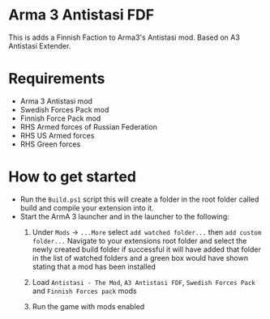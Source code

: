 # Arma 3 Antistasi FDF
This is adds a Finnish Faction to Arma3's Antistasi mod. Based on A3 Antistasi Extender.

# Requirements
  - Arma 3 Antistasi mod
  - Swedish Forces Pack mod
  - Finnish Force Pack mod
  - RHS Armed forces of Russian Federation
  - RHS US Armed forces
  - RHS Green forces
     
# How to get started
- Run the `Build.ps1` script this will create a folder in the root folder called build and compile your extension into it.
- Start the ArmA 3 launcher and in the launcher to the following:
  1) Under `Mods` -> `...More` select `add watched folder...` then `add custom folder...`
      Navigate to your extensions root folder and select the newly created build folder
      if successful it will have added that folder in the list of watched folders and a green box would have shown
      stating that a mod has been installed

  2) Load `Antistasi - The Mod`, `A3 Antistasi FDF`, `Swedish Forces Pack` and `Finnish Forces pack` mods
  3) Run the game with mods enabled
